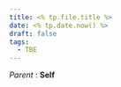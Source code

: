 ```yaml
---
title: <% tp.file.title %>
date: <% tp.date.now() %>
draft: false
tags:
  - TBE
---
```

*Parent* : **Self**

